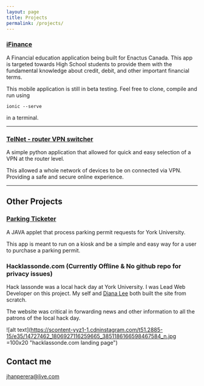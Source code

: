 ```yaml
---
layout: page
title: Projects
permalink: /projects/
---
```


### [iFinance](https://github.com/jhanperera/EnactusApp)

A Financial education application being built for Enactus Canada. This app is targeted towards High School students to provide them with the fundamental knowledge about credit, debit, and other important financial terms.

This mobile application is still in beta testing. Feel free to clone, compile and run using

```
ionic --serve
```

in a terminal.

***

### [TelNet - router VPN switcher](https://github.com/jhanperera/TelNetProjectFiles)

A simple python application that allowed for quick and easy selection of a VPN at the router level.

This allowed a whole network of devices to be on connected via VPN. Providing a safe and secure online experience.

***

## Other Projects

### [Parking Ticketer](https://github.com/jhanperera/ParkingTicketer)

A JAVA applet that process parking permit requests for York University.

This app is meant to run on a kiosk and be a simple and easy way for a user to purchase a parking permit.

### Hacklassonde.com (Currently Offline & No github repo for privacy issues)

Hack lassonde was a local hack day at York University. I was Lead Web Developer on this project. My self and [Diana Lee](http://leediana.com) both built the site from scratch.

The website was critical in forwarding news and other information to all the patrons of the local hack day.

![alt text](https://scontent-yyz1-1.cdninstagram.com/t51.2885-15/e35/14727462_1806927116259665_3851186166598467584_n.jpg =100x20 "hacklassonde.com landing page")

## Contact me

[jhanperera@live.com](mailto:jhanperera@live.com)
